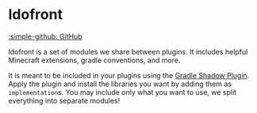 # Idofront

[:simple-github: GitHub](https://github.com/MineInAbyss/Idofront)

Idofront is a set of modules we share between plugins. It includes helpful Minecraft extensions, gradle conventions, and more.

It is meant to be included in your plugins using the [Gradle Shadow Plugin](https://imperceptiblethoughts.com/shadow/). Apply the plugin and install the libraries you want by adding them as `implementation`s. You may include only what you want to use, we split everything into separate modules!
